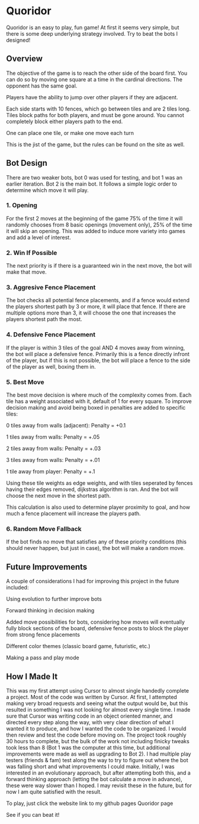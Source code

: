 # Quoridor

Quoridor is an easy to play, fun game! At first it seems very simple, but there is some deep underlying strategy involved. Try to beat the bots I designed!

## Overview

The objective of the game is to reach the other side of the board first. You can do so by moving one square at a time in the cardinal directions. The opponent has the same goal. 


Players have the ability to jump over other players if they are adjacent.


Each side starts with 10 fences, which go between tiles and are 2 tiles long. Tiles block paths for both players, and must be gone around. You cannot completely block either players path to the end. 


One can place one tile, or make one move each turn


This is the jist of the game, but the rules can be found on the site as well.

## Bot Design

There are two weaker bots, bot 0 was used for testing, and bot 1 was an earlier iteration. Bot 2 is the main bot. It follows a simple logic order to determine which move it will play. 

### 1. Opening
For the first 2 moves at the beginning of the game 75% of the time it will randomly chooses from 8 basic openings (movement only), 25% of the time it will skip an opening. This was added to induce more variety into games and add a level of interest. 

### 2. Win If Possible
The next priority is if there is a guaranteed win in the next move, the bot will make that move.

### 3. Aggresive Fence Placement
The bot checks all potential fence placements, and if a fence would extend the players shortest path by 3 or more, it will place that fence. If there are multiple options more than 3, it will choose the one that increases the players shortest path the most.

### 4. Defensive Fence Placement
If the player is within 3 tiles of the goal AND 4 moves away from winning, the bot will place a defensive fence. Primarily this is a fence directly infront of the player, but if this is not possible, the bot will place a fence to the side of the player as well, boxing them in.

### 5. Best Move
The best move decision is where much of the complexity comes from. Each tile has a weight associated with it, default of 1 for every square. To improve decision making and avoid being boxed in penalties are added to specific tiles:


0 tiles away from walls (adjacent): Penalty = +0.1

1 tiles away from walls: Penalty = +.05

2 tiles away from walls: Penalty = +.03

3 tiles away from walls: Penalty = +.01

1 tile away from player: Penalty = +.1


Using these tile weights as edge weights, and with tiles seperated by fences having their edges removed, dijkstras algorithm is ran. And the bot will choose the next move in the shortest path.


This calculation is also used to determine player proximity to goal, and how much a fence placement will increase the players path. 

### 6. Random Move Fallback
If the bot finds no move that satisfies any of these priority conditions (this should never happen, but just in case), the bot will make a random move.


## Future Improvements

A couple of considerations I had for improving this project in the future included:


Using evolution to further improve bots

Forward thinking in decision making

Added move possibilities for bots, considering how moves will eventually fully block sections of the board, defensive fence posts to block the player from strong fence placements

Different color themes (classic board game, futuristic, etc.)

Making a pass and play mode


## How I Made It
This was my first attempt using Cursor to almost single handedly complete a project. Most of the code was written by Cursor. At first, I attempted making very broad requests and seeing what the output would be, but this resulted in something I was not looking for almost every single time. I made sure that Cursor was writing code in an object oriented manner, and directed every step along the way, with very clear direction of what I wanted it to produce, and how I wanted the code to be organized. I would then review and test the code before moving on. The project took roughly 30 hours to complete, but the bulk of the work not including finicky tweaks took less than 8 (Bot 1 was the computer at this time, but additional improvements were made as well as upgrading to Bot 2). I had multiple play testers (friends & fam) test along the way to try to figure out where the bot was falling short and what improvements I could make. Initially, I was interested in an evolutionary approach, but after attempting both this, and a forward thinking approach (letting the bot calculate a move in advance), these were way slower than I hoped. I may revisit these in the future, but for now I am quite satisfied with the result.

To play, just click the website link to my github pages Quoridor page

See if you can beat it!
